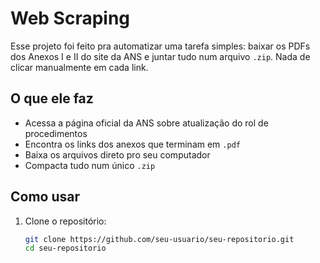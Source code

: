 # Web Scraping 

Esse projeto foi feito pra automatizar uma tarefa simples: baixar os PDFs dos Anexos I e II do site da ANS e juntar tudo num arquivo `.zip`. Nada de clicar manualmente em cada link.

## O que ele faz

- Acessa a página oficial da ANS sobre atualização do rol de procedimentos
- Encontra os links dos anexos que terminam em `.pdf`
- Baixa os arquivos direto pro seu computador
- Compacta tudo num único `.zip`

## Como usar

1. Clone o repositório:
   ```bash
   git clone https://github.com/seu-usuario/seu-repositorio.git
   cd seu-repositorio
